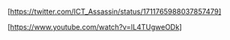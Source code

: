 [https://twitter.com/ICT_Assassin/status/1711765988037857479]  

[https://www.youtube.com/watch?v=lL4TUgweODk]  
